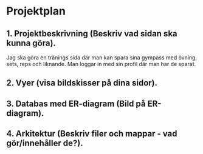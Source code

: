# Projektplan

## 1. Projektbeskrivning (Beskriv vad sidan ska kunna göra).
Jag ska göra en tränings sida där man kan spara sina gympass med övning, sets, reps och liknande. Man loggar in med sin profil där man har de sparat.
## 2. Vyer (visa bildskisser på dina sidor).
## 3. Databas med ER-diagram (Bild på ER-diagram).
## 4. Arkitektur (Beskriv filer och mappar - vad gör/innehåller de?).



